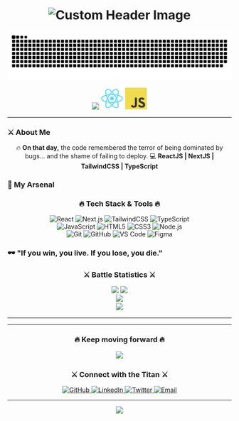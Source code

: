 <!-- EREN RAGE MODE - Animated GitHub Profile README -->

<div align="center">
  <!-- Animated Background Particles -->
</div>

<div align="center">
  <!-- Animated Header with Custom Image -->
  <h1 align="center">
    <img src="https://i.pinimg.com/originals/c9/d8/85/c9d8853912f46d26f789df70ea9348c3.jpg" alt="Custom Header Image" width="600" />
  </h1>
  
  <!-- Animated Snake with Enhanced Effects -->
  <p align="center">
    <img src="https://raw.githubusercontent.com/Platane/snk/output/github-contribution-grid-snake-dark.svg" alt="Snake animation" />
  </p>
  
  <!-- Floating Tech Icons -->
  <div align="center">
    <img src="https://raw.githubusercontent.com/rahuldkjain/github-profile-readme-generator/master/src/images/icons/Social/github.svg" width="50px" style="animation: spin 2s linear infinite;">
    <img src="https://raw.githubusercontent.com/devicons/devicon/master/icons/react/react-original.svg" width="50px" style="animation: pulse 1s ease-in-out infinite alternate;">
    <img src="https://raw.githubusercontent.com/devicons/devicon/master/icons/javascript/javascript-original.svg" width="50px" style="animation: bounce 1s infinite;">
  </div>
  
</div>

---

### ⚔️ About Me
<div align="center">
  🔥 <strong>On that day,</strong> the code remembered the terror of being dominated by bugs... and the shame of failing to deploy.   
  💻 <strong>ReactJS | NextJS | TailwindCSS | TypeScript</strong>
</div>


### 💢 My Arsenal
<div align="center">
  <h3>🔥 Tech Stack & Tools 🔥</h3>
</div>

<div align="center">
  <!-- Animated Tech Stack -->
  <img src="https://img.shields.io/badge/React-20232A?style=for-the-badge&logo=react&logoColor=61DAFB" alt="React" />
  <img src="https://img.shields.io/badge/Next.js-black?style=for-the-badge&logo=next.js&logoColor=white" alt="Next.js" />
  <img src="https://img.shields.io/badge/TailwindCSS-0F172A?style=for-the-badge&logo=tailwind-css&logoColor=38BDF8" alt="TailwindCSS" />
  <img src="https://img.shields.io/badge/TypeScript-2D79C7?style=for-the-badge&logo=typescript&logoColor=white" alt="TypeScript" />
</div>

<div align="center">
  <img src="https://img.shields.io/badge/JavaScript-F7DF1E?style=for-the-badge&logo=javascript&logoColor=black" alt="JavaScript" />
  <img src="https://img.shields.io/badge/HTML5-E34F26?style=for-the-badge&logo=html5&logoColor=white" alt="HTML5" />
  <img src="https://img.shields.io/badge/CSS3-1572B6?style=for-the-badge&logo=css3&logoColor=white" alt="CSS3" />
  <img src="https://img.shields.io/badge/Node.js-43853D?style=for-the-badge&logo=node.js&logoColor=white" alt="Node.js" />
</div>

<div align="center">
  <img src="https://img.shields.io/badge/Git-F05032?style=for-the-badge&logo=git&logoColor=white" alt="Git" />
  <img src="https://img.shields.io/badge/GitHub-100000?style=for-the-badge&logo=github&logoColor=white" alt="GitHub" />
  <img src="https://img.shields.io/badge/VS_Code-0078D4?style=for-the-badge&logo=visual%20studio%20code&logoColor=white" alt="VS Code" />
  <img src="https://img.shields.io/badge/Figma-F24E1E?style=for-the-badge&logo=figma&logoColor=white" alt="Figma" />
</div>


### 🕶️ "If you win, you live. If you lose, you die."
<div align="center">
  <h3>⚔️ Battle Statistics ⚔️</h3>
</div>

<div align="center">
  <!-- Working GitHub Stats -->
  <img src="https://github-readme-stats.vercel.app/api?username=Domaihuong281220&show_icons=true&theme=tokyonight&title_color=ff4c4c&icon_color=ff4c4c&hide_border=true&include_all_commits=true&count_private=true&custom_title=🔥%20GitHub%20Battle%20Stats%20🔥" />
  <img src="https://github-readme-streak-stats.herokuapp.com?user=Domaihuong281220&theme=tokyonight&fire=ff4c4c&ring=ff4c4c&hide_border=true&stroke=ff4c4c&currStreakLabel=ff4c4c" />
</div>

<div align="center">
  <!-- Top Languages -->
  <img src="https://github-readme-stats.vercel.app/api/top-langs/?username=Domaihuong281220&layout=compact&theme=tokyonight&title_color=ff4c4c&text_color=ffffff&hide_border=true&bg_color=0d1117" />
</div>

<div align="center">
  <!-- Activity Graph -->
  <img src="https://github-readme-activity-graph.vercel.app/graph?username=Domaihuong281220&theme=tokyo-night&hide_border=true&area=true" />
</div>

<div align="center">
</div>

---

---

<h3 align="center">🔥 Keep moving forward 🔥</h3>

<div align="center">
  <img src="https://readme-typing-svg.herokuapp.com?font=Fira+Code&pause=1000&color=E63946&center=true&vCenter=true&width=600&lines=Devouring+limits...;Breaking+the+walls...;Unleash+your+Titan+within!;Code+like+your+life+depends+on+it!;Never+give+up+the+fight!;🔥+Keep+moving+forward!+🔥">
</div>


<div align="center">
  <h3>⚔️ Connect with the Titan ⚔️</h3>
</div>

<div align="center">
  <!-- Social Links with Animated Icons -->
  <a href="https://github.com/Domaihuong281220" target="_blank">
    <img src="https://img.shields.io/badge/GitHub-100000?style=for-the-badge&logo=github&logoColor=white" alt="GitHub" />
  </a>
  <a href="https://linkedin.com/in/domaihuong281220" target="_blank">
    <img src="https://img.shields.io/badge/LinkedIn-0077B5?style=for-the-badge&logo=linkedin&logoColor=white" alt="LinkedIn" />
  </a>
  <a href="https://twitter.com/domaihuong281220" target="_blank">
    <img src="https://img.shields.io/badge/Twitter-1DA1F2?style=for-the-badge&logo=twitter&logoColor=white" alt="Twitter" />
  </a>
  <a href="mailto:domaihuong281220@gmail.com" target="_blank">
    <img src="https://img.shields.io/badge/Email-D14836?style=for-the-badge&logo=gmail&logoColor=white" alt="Email" />
  </a>
</div>

<div align="center">
</div>

---

<div align="center">
  <!-- Animated Footer Quote -->
  <img src="https://readme-typing-svg.herokuapp.com?font=Kanit&pause=2000&color=FF6B6B&center=true&vCenter=true&width=600&lines="The+only+way+to+win+is+to+keep+fighting...";+Eren+Yeager+Mode+Always+Active!;+Ready+for+the+next+battle!">
</div>

<div align="center">
</div>


<div align="center">
</div>
